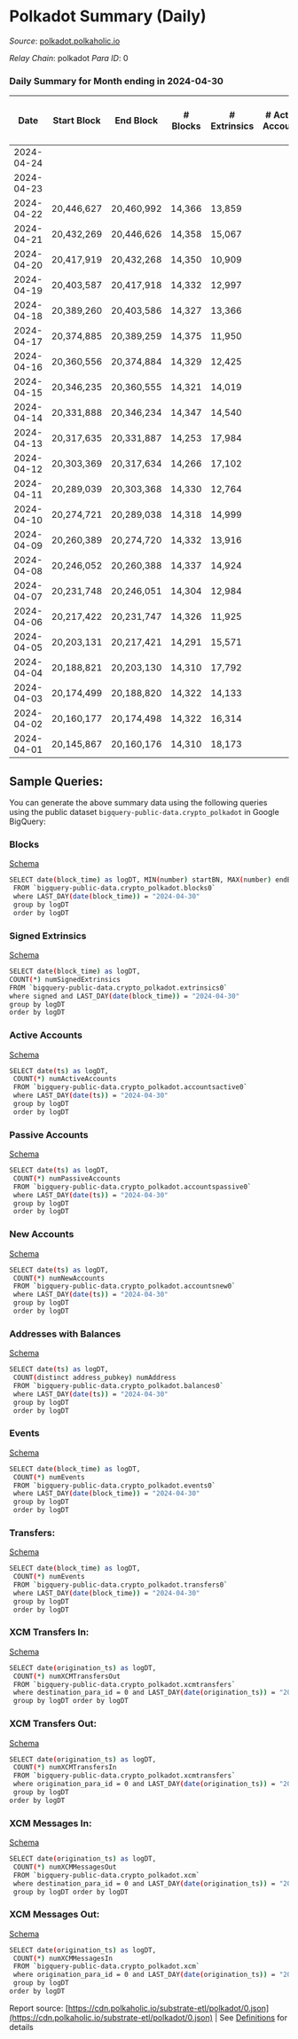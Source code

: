 # Polkadot Summary (Daily)

_Source_: [polkadot.polkaholic.io](https://polkadot.polkaholic.io)

*Relay Chain*: polkadot
*Para ID*: 0



### Daily Summary for Month ending in 2024-04-30


| Date    | Start Block | End Block | # Blocks | # Extrinsics | # Active Accounts | # Passive Accounts | # New Accounts | # Addresses | # Events  | # Transfers ($USD) | # XCM Transfers In ($USD) | # XCM Transfers Out ($USD) | # XCM In | # XCM Out | Issues |
|---------|-------------|-----------|----------|--------------|-------------------|--------------------|----------------|-------------|-----------|--------------------|---------------------------|----------------------------|----------|-----------|--------|
| 2024-04-24 |  |  |  |  |  |  |  |  |  |   |   |   |  |  |  |
| 2024-04-23 |  |  |  |  |  |  |  |  |  |   |   |   |  |  |  |
| 2024-04-22 | 20,446,627 | 20,460,992 | 14,366 | 13,859 |  |  |  |  | 781,150 | 11,685  |   |   |  |  |  |
| 2024-04-21 | 20,432,269 | 20,446,626 | 14,358 | 15,067 |  |  |  |  | 736,649 | 12,137  |   |   |  |  |  |
| 2024-04-20 | 20,417,919 | 20,432,268 | 14,350 | 10,909 |  |  |  |  | 773,457 | 11,960  |   |   |  |  |  |
| 2024-04-19 | 20,403,587 | 20,417,918 | 14,332 | 12,997 |  |  |  |  | 778,170 | 15,617  |   |   |  |  |  |
| 2024-04-18 | 20,389,260 | 20,403,586 | 14,327 | 13,366 |  |  |  |  | 787,829 | 11,558  |   |   |  |  |  |
| 2024-04-17 | 20,374,885 | 20,389,259 | 14,375 | 11,950 |  |  |  |  | 769,305 | 13,090  |   |   |  |  |  |
| 2024-04-16 | 20,360,556 | 20,374,884 | 14,329 | 12,425 |  |  |  | 1,327,982 | 791,082 | 12,917  |   |   |  |  |  |
| 2024-04-15 | 20,346,235 | 20,360,555 | 14,321 | 14,019 |  |  |  | 1,327,281 | 807,761 | 16,291  |   |   |  |  |  |
| 2024-04-14 | 20,331,888 | 20,346,234 | 14,347 | 14,540 |  |  |  | 1,326,566 | 813,770 | 16,688  |   |   |  |  |  |
| 2024-04-13 | 20,317,635 | 20,331,887 | 14,253 | 17,984 |  |  |  | 1,325,820 | 843,241 | 20,304  |   |   |  |  |  |
| 2024-04-12 | 20,303,369 | 20,317,634 | 14,266 | 17,102 |  |  |  | 1,325,087 | 836,609 | 19,430  |   |   |  |  |  |
| 2024-04-11 | 20,289,039 | 20,303,368 | 14,330 | 12,764 |  |  |  | 1,324,417 | 797,172 | 15,276  |   |   |  |  |  |
| 2024-04-10 | 20,274,721 | 20,289,038 | 14,318 | 14,999 |  |  |  | 1,323,881 | 812,486 | 28,090  |   |   |  |  |  |
| 2024-04-09 | 20,260,389 | 20,274,720 | 14,332 | 13,916 |  |  |  | 1,323,114 | 804,716 | 15,459  |   |   |  |  |  |
| 2024-04-08 | 20,246,052 | 20,260,388 | 14,337 | 14,924 |  |  |  | 1,322,447 | 822,179 | 16,205  |   |   |  |  |  |
| 2024-04-07 | 20,231,748 | 20,246,051 | 14,304 | 12,984 |  |  |  | 1,321,738 | 802,584 | 14,329 ($89.46) |   |   |  |  |  |
| 2024-04-06 | 20,217,422 | 20,231,747 | 14,326 | 11,925 |  |  |  | 1,321,299 | 788,173 | 12,769  |   |   |  |  |  |
| 2024-04-05 | 20,203,131 | 20,217,421 | 14,291 | 15,571 |  |  |  | 1,320,679 | 818,552 | 15,478 ($2,051.40) |   |   |  |  |  |
| 2024-04-04 | 20,188,821 | 20,203,130 | 14,310 | 17,792 |  |  |  | 1,319,846 | 855,950 | 18,506  |   |   |  |  |  |
| 2024-04-03 | 20,174,499 | 20,188,820 | 14,322 | 14,133 |  |  |  | 1,321,520 | 811,052 | 15,954  |   |   |  |  |  |
| 2024-04-02 | 20,160,177 | 20,174,498 | 14,322 | 16,314 |  |  |  | 1,320,693 | 827,974 | 16,924  |   |   |  |  |  |
| 2024-04-01 | 20,145,867 | 20,160,176 | 14,310 | 18,173 |  |  |  | 1,320,106 | 833,875 | 16,995  |   |   |  |  |  |

## Sample Queries:
You can generate the above summary data using the following queries using the public dataset `bigquery-public-data.crypto_polkadot` in Google BigQuery:


### Blocks 

[Schema](https://github.com/colorfulnotion/substrate-etl/blob/main/schema/blocks.json)

```bash
SELECT date(block_time) as logDT, MIN(number) startBN, MAX(number) endBN, COUNT(*) numBlocks 
 FROM `bigquery-public-data.crypto_polkadot.blocks0`  
 where LAST_DAY(date(block_time)) = "2024-04-30" 
 group by logDT 
 order by logDT
```

### Signed Extrinsics 

[Schema](https://github.com/colorfulnotion/substrate-etl/blob/main/schema/extrinsics.json)

```bash
SELECT date(block_time) as logDT, 
COUNT(*) numSignedExtrinsics 
FROM `bigquery-public-data.crypto_polkadot.extrinsics0`  
where signed and LAST_DAY(date(block_time)) = "2024-04-30" 
group by logDT 
order by logDT
```

### Active Accounts 

[Schema](https://github.com/colorfulnotion/substrate-etl/blob/main/schema/accountsactive.json)

```bash
SELECT date(ts) as logDT, 
 COUNT(*) numActiveAccounts 
 FROM `bigquery-public-data.crypto_polkadot.accountsactive0` 
 where LAST_DAY(date(ts)) = "2024-04-30" 
 group by logDT 
 order by logDT
```

### Passive Accounts 

[Schema](https://github.com/colorfulnotion/substrate-etl/blob/main/schema/accountspassive.json)

```bash
SELECT date(ts) as logDT, 
 COUNT(*) numPassiveAccounts 
 FROM `bigquery-public-data.crypto_polkadot.accountspassive0` 
 where LAST_DAY(date(ts)) = "2024-04-30" 
 group by logDT 
 order by logDT
```

### New Accounts 

[Schema](https://github.com/colorfulnotion/substrate-etl/blob/main/schema/accountsnew.json)

```bash
SELECT date(ts) as logDT, 
 COUNT(*) numNewAccounts 
 FROM `bigquery-public-data.crypto_polkadot.accountsnew0` 
 where LAST_DAY(date(ts)) = "2024-04-30" 
 group by logDT
 order by logDT
```

### Addresses with Balances 

[Schema](https://github.com/colorfulnotion/substrate-etl/blob/main/schema/balances.json)

```bash
SELECT date(ts) as logDT,
 COUNT(distinct address_pubkey) numAddress 
 FROM `bigquery-public-data.crypto_polkadot.balances0` 
 where LAST_DAY(date(ts)) = "2024-04-30" 
 group by logDT 
 order by logDT
```

### Events 

[Schema](https://github.com/colorfulnotion/substrate-etl/blob/main/schema/events.json)

```bash
SELECT date(block_time) as logDT, 
 COUNT(*) numEvents 
 FROM `bigquery-public-data.crypto_polkadot.events0` 
 where LAST_DAY(date(block_time)) = "2024-04-30" 
 group by logDT 
 order by logDT
```

### Transfers:

[Schema](https://github.com/colorfulnotion/substrate-etl/blob/main/schema/transfers.json)

```bash
SELECT date(block_time) as logDT, 
 COUNT(*) numEvents 
 FROM `bigquery-public-data.crypto_polkadot.transfers0` 
 where LAST_DAY(date(block_time)) = "2024-04-30" 
 group by logDT 
 order by logDT
```

### XCM Transfers In: 

[Schema](https://github.com/colorfulnotion/substrate-etl/blob/main/schema/xcmtransfers.json)

```bash
SELECT date(origination_ts) as logDT, 
 COUNT(*) numXCMTransfersOut 
 FROM `bigquery-public-data.crypto_polkadot.xcmtransfers` 
 where destination_para_id = 0 and LAST_DAY(date(origination_ts)) = "2024-04-30" 
 group by logDT order by logDT
```

### XCM Transfers Out: 

[Schema](https://github.com/colorfulnotion/substrate-etl/blob/main/schema/xcmtransfers.json)

```bash
SELECT date(origination_ts) as logDT, 
 COUNT(*) numXCMTransfersIn 
 FROM `bigquery-public-data.crypto_polkadot.xcmtransfers` 
 where origination_para_id = 0 and LAST_DAY(date(origination_ts)) = "2024-04-30" 
 group by logDT 
order by logDT
```

### XCM Messages In: 

[Schema](https://github.com/colorfulnotion/substrate-etl/blob/main/schema/xcm.json)

```bash
SELECT date(origination_ts) as logDT, 
 COUNT(*) numXCMMessagesOut 
 FROM `bigquery-public-data.crypto_polkadot.xcm` 
 where destination_para_id = 0 and LAST_DAY(date(origination_ts)) = "2024-04-30" 
 group by logDT order by logDT
```

### XCM Messages Out: 

[Schema](https://github.com/colorfulnotion/substrate-etl/blob/main/schema/xcm.json)

```bash
SELECT date(origination_ts) as logDT, 
 COUNT(*) numXCMMessagesIn 
 FROM `bigquery-public-data.crypto_polkadot.xcm` 
 where origination_para_id = 0 and LAST_DAY(date(origination_ts)) = "2024-04-30" 
 group by logDT 
order by logDT
```


Report source: [https://cdn.polkaholic.io/substrate-etl/polkadot/0.json](https://cdn.polkaholic.io/substrate-etl/polkadot/0.json) | See [Definitions](/DEFINITIONS.md) for details
